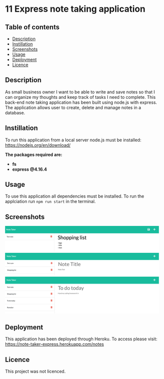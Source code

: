 # 11 Express note taking application

## Table of contents

  * [Description](#Description)
  * [Instillation](#Instillation)
  * [Screenshots](#Screenshots)
  * [Usage](#Usage)
  * [Deployment](#Deployment)
  * [Licence](#License)

## Description
As small business owner I want to be able to write and save notes so that I can organize my thoughts and keep track of tasks I need to complete. This back-end note taking application has been built using node.js with express. The application allows user to create, delete and manage notes in a database. 

## Instillation
To run this application from a local server node.js must be installed: https://nodejs.org/en/download/ 

**The packages required are:**

 * **fs** 
* **express @4.16.4** 

## Usage
To use this application all dependencies must be installed. To run the applciation run ``npm run start`` in the terminal.


## Screenshots
![](https://github.com/Charl1410/note-taking-application/blob/27b39e1b643154a62e21f850186342c2144c8618/screenshots/Screenshot%202023-01-24%20at%2016.40.38.png)
![](https://github.com/Charl1410/note-taking-application/blob/27b39e1b643154a62e21f850186342c2144c8618/screenshots/Screenshot%202023-01-24%20at%2016.40.44.png)
![](https://github.com/Charl1410/note-taking-application/blob/27b39e1b643154a62e21f850186342c2144c8618/screenshots/Screenshot%202023-01-24%20at%2016.41.18.png)


## Deployment
This application has been deployed through Heroku. To access please visit: <br>
https://note-taker-express.herokuapp.com/notes


## Licence 
This project was not licenced.
